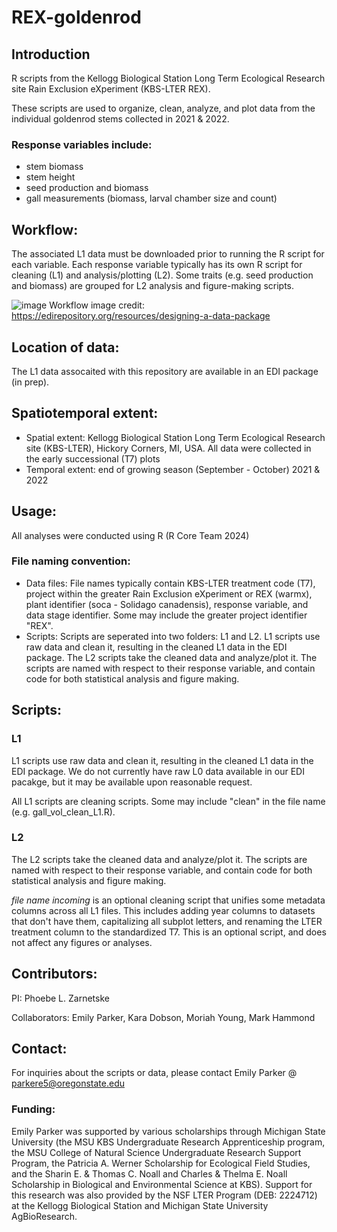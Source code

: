 # REX-goldenrod
## Introduction ##
R scripts from the Kellogg Biological Station Long Term Ecological Research site Rain Exclusion eXperiment (KBS-LTER REX).

These scripts are used to organize, clean, analyze, and plot data from the individual goldenrod stems collected in 2021 & 2022.

### Response variables include: ###
- stem biomass
- stem height
- seed production and biomass
- gall measurements (biomass, larval chamber size and count)

## Workflow: ##
The associated L1 data must be downloaded prior to running the R script for each variable. Each response variable typically has its own R script for cleaning (L1) and analysis/plotting (L2). Some traits (e.g. seed production and biomass) are grouped for L2 analysis and figure-making scripts.

![image](https://github.com/user-attachments/assets/f64fd8a2-8ebf-4b15-bffd-92d553ad4879)
Workflow image credit: https://edirepository.org/resources/designing-a-data-package

## Location of data: ##
The L1 data assocaited with this repository are available in an EDI package (in prep).

## Spatiotemporal extent: ##
- Spatial extent: Kellogg Biological Station Long Term Ecological Research site (KBS-LTER), Hickory Corners, MI, USA. All data were collected in the early successional (T7) plots
- Temporal extent: end of growing season (September - October) 2021 & 2022

## Usage: ##
All analyses were conducted using R (R Core Team 2024)

### File naming convention: ###
- Data files: File names typically contain KBS-LTER treatment code (T7), project within the greater Rain Exclusion eXperiment or REX (warmx), plant identifier (soca - Solidago canadensis), response variable, and data stage identifier. Some may include the greater project identifier "REX".
- Scripts: Scripts are seperated into two folders: L1 and L2. L1 scripts use raw data and clean it, resulting in the cleaned L1 data in the EDI package. The L2 scripts take the cleaned data and analyze/plot it. The scripts are named with respect to their response variable, and contain code for both statistical analysis and figure making.

## Scripts: ##
### L1 ###
L1 scripts use raw data and clean it, resulting in the cleaned L1 data in the EDI package. We do not currently have raw L0 data available in our EDI pacakge, but it may be available upon reasonable request.

All L1 scripts are cleaning scripts. Some may include "clean" in the file name (e.g. gall_vol_clean_L1.R).

### L2 ### 
The L2 scripts take the cleaned data and analyze/plot it. The scripts are named with respect to their response variable, and contain code for both statistical analysis and figure making.

*file name incoming* is an optional cleaning script that unifies some metadata columns across all L1 files. This includes adding year columns to datasets that don't have them, capitalizing all subplot letters, and renaming the LTER treatment column to the standardized T7. This is an optional script, and does not affect any figures or analyses.

## Contributors: ##
PI: Phoebe L. Zarnetske

Collaborators: Emily Parker, Kara Dobson, Moriah Young, Mark Hammond

## Contact: ##
For inquiries about the scripts or data, please contact Emily Parker @ parkere5@oregonstate.edu

### Funding: ###
Emily Parker was supported by various scholarships through Michigan State University (the MSU KBS Undergraduate Research Apprenticeship program, the MSU College of Natural Science Undergraduate Research Support Program, the Patricia A. Werner Scholarship for Ecological Field Studies, and the Sharin E. & Thomas C. Noall and Charles & Thelma E. Noall Scholarship in Biological and Environmental Science at KBS). Support for this research was also provided by the NSF LTER Program (DEB: 2224712) at the Kellogg Biological Station and Michigan State University AgBioResearch.



